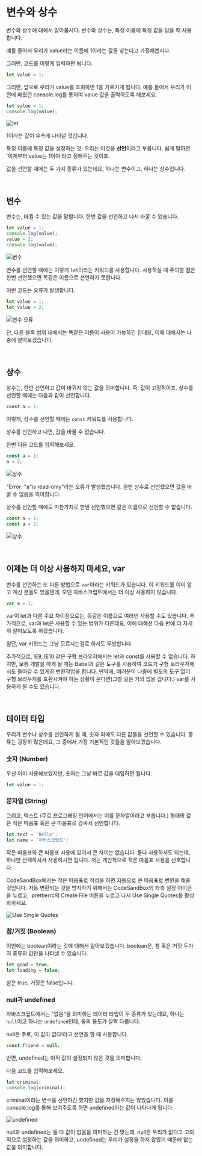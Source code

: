 # 변수와 상수

변수와 상수에 대해서 알아봅시다. 변수와 상수는, 특정 이름에 특정 값을 담을 때 사용합니다. 

예를 들어서 우리가 value라는 이름에 1이라는 값을 넣는다고 가정해봅시다. 

그러면, 코드를 이렇게 입력하면 됩니다. 

```javascript
let value = 1;
```

그러면, 앞으로 우리가 value를 조회하면 1을 가르키게 됩니다. 예를 들어서 우리가 이전에 배웠던 console.log를 통하여 value 값을 출력하도록 해보세요. 

```javascript
let value = 1;
console.log(value);
```

![let](https://i.imgur.com/BMkIXLN.png)

1이라는 값이 우측에 나타날 것입니다. 

특정 이름에 특정 값을 설정하는 것. 우리는 이것을 **선언**이라고 부릅니다. 쉽게 말하면 '이제부터 value는 1이야'라고 정해주는 것이죠. 

값을 선언할 때에는 두 가지 종류가 있는데요, 하나는 변수이고, 하나는 상수입니다. 

<br>

## 변수

변수는, 바뀔 수 있는 값을 말합니다. 한번 값을 선언하고 나서 바꿀 수 있습니다. 

 ```javascript
let value = 1;
console.log(value);
value = 2;
console.log(value);
 ```

![변수](https://i.imgur.com/s3f8oyZ.png)

변수를 선언할 때에는 이렇게 `let`이라는 키워드를 사용합니다. 사용하실 때 주의할 점은 한번 선언했으면 똑같은 이름으로 선언하지 못합니다. 

이런 코드는 오류가 발생합니다. 

```javascript
let value = 1;
let value = 2;
```

![변수 오류](https://i.imgur.com/Zy4rXMV.png)

단, 다른 블록 범위 내에서는 똑같은 이름이 사용이 가능하긴 한데요, 이에 대해서는 나중에 알아보겠습니다. 

<br>

## 상수

상수는, 한번 선언하고 값이 바뀌지 않는 값을 의미합니다. 즉, 값이 고정적이죠. 상수를 선언할 때에는 다음과 같이 선언합니다. 

```javascript
const a = 1;
```

이렇게, 상수를 선언할 때에는 `const` 키워드를 사용합니다. 

상수를 선언하고 나면, 값을 바꿀 수 없습니다. 

한번 다음 코드를 입력해보세요. 

```javascript
const a = 1;
a = 2;
```

![상수](https://i.imgur.com/mlqPNuh.png)

"Error: "a"is read-only"라는 오류가 발생했습니다. 한번 상수로 선언했으면 값을 바꿀 수 없음을 의미합니다. 

상수를 선언할 때에도 마찬가지로 한번 선언했으면 같은 이름으로 선언할 수 없습니다. 

```javascript
const a = 1;
const a = 2;
```

![상수](https://i.imgur.com/uvXKCHr.png)

<br>

## 이제는 더 이상 사용하지 마세요, var

변수를 선언하는 또 다른 방법으로 `var`이라는 키워드가 있습니다. 이 키워드를 이미 알고 계신 분들도 있을텐데, 모던 자바스크립트에서는 더 이상 사용하지 않습니다. 

```javascript
var a = 1;
```

var이 let과 다른 주요 차이점으로는, 똑같은 이름으로 여러번 사용할 수도 있습니다. 추가적으로, var과 let은 사용할 수 있는 범위가 다른데요, 이에 대해선 다음 번에 더 자세히 알아보도록 하겠습니다. 

일단, var 키워드는 그냥 모르시는걸로 하셔도 무방합니다. 

추가적으로, IE9, IE10 같은 구형 브라우저에서는 let과 const를 사용할 수 없습니다. 하지만, 보통 개발을 하게 될 때는 Babel과 같은 도구를 사용하여 코드가 구형 브라우저에서도 돌아갈 수 있게끔 변환작업을 합니다. 만약에, 여러분이 나중에 별도의 도구 없이 구형 브라우저를 호환시켜야 하는 상황이 온다면(그럴 일은 거의 없을 겁니다.) var를 사용하게 될 수도 있습니다. 

<br>

## 데이터 타입

우리가 변수나 상수를 선언하게 될 때, 숫자 외에도 다른 값들을 선언할 수 있습니다. 종류는 굉장히 많은데요, 그 중에서 가장 기본적인 것들을 알아보겠습니다. 

### 숫자 (Number)

우선 이미 사용해보았지만, 숫자는 그냥 바로 값을 대입하면 됩니다. 

```javascript
let value = 1;
```

### 문자열 (String)

그리고, 텍스트 (주로 프로그래밍 언어에서는 이를 문자열이라고 부릅니다.) 형태의 값은 작은 따옴표 혹은 큰 따옴표로 감싸서 선언합니다. 

```javascript
let text = 'hello';
let name = '자바스크립트';
```

작은 따옴표와 큰 따옴표 사용에 있어서 큰 차이는 없습니다. 둘다 사용하셔도 되는데, 하나만 선택하셔서 사용하시면 됩니다. 저는 개인적으로 작은 따옴표 사용을 선호합니다. 

CodeSandBox에서는 작은 따옴표로 작성을 하면 자동으로 큰 따옴표로 변환을 해줄 것입니다. 자동 변환되는 것을 방지하기 위해서는 CodeSandBox의 좌측 설정 아이콘을 누르고, .prettierrc의 Create File 버튼을 누르고 나서 Use Single Quotes를 활성화하세요. 

![Use Single Quotes](https://i.imgur.com/PrB7qM9.png)

### 참/거짓 (Boolean)

이번에는 boolean이라는 것에 대해서 알아보겠습니다. boolean은, 참 혹은 거짓 두가지 종류의 값만을 나타낼 수 있습니다. 

```javascript
let good = true;
let loading = false;
```

참은 true, 거짓은 false입니다. 

### null과 undefined

자바스크립트에서는 "없음"을 의미하는 데이터 타입이 두 종류가 있는데요, 하나는 `null`이고 하나는 `undefined`인데, 둘의 용도가 살짝 다릅니다. 

null은 주로, 이 값이 없다!라고 선언을 할 때 사용합니다. 

```javascript
const friend = null;
```

반면, undefined는 아직 값이 설정되지 않은 것을 의미합니다. 

다음 코드를 입력해보세요. 

```javascript
let criminal;
console.log(criminal);
```

criminal이라는 변수를 선언하긴 했지만 값을 지정해주지는 않았습니다. 이를 console.log를 통해 보여주도록 하면 undefined라는 값이 나타나게 됩니다. 

![undefined](https://i.imgur.com/bJCIYsx.png)

null과 undefined는 둘 다 값이 없음을 의미하는 건 맞는데, null은 우리가 없다고 고의적으로 설정하는 값을 의미하고, undefined는 우리가 설정을 하지 않았기 때문에 없는 값을 의미합니다. 